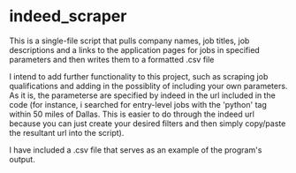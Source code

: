 # indeed_scraper
This is a single-file script that pulls company names, job titles, job descriptions and a links to the application pages for jobs in specified parameters and then writes them to a formatted .csv file

I intend to add further functionality to this project, such as scraping job qualifications and adding in the possiblity of including your own parameters. As it is, the parameterse are specified by indeed in the url included in the code (for instance, i searched for entry-level jobs with the 'python' tag within 50 miles of Dallas. This is easier to do through the indeed url because you can just create your desired filters and then simply copy/paste the resultant url into the script).

I have included a .csv file that serves as an example of the program's output.
